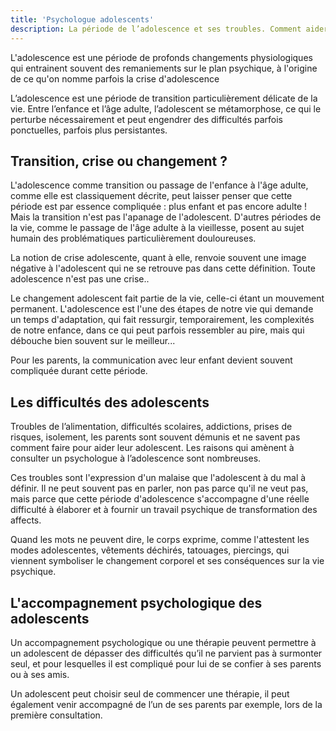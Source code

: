 ```yaml
---
title: 'Psychologue adolescents'
description: La période de l’adolescence et ses troubles. Comment aider son enfant devenu adolescent à surmonter ses difficultés. Par Laure Meslé-Yaakoubi, psychologue.
---
```


L'adolescence est une période de profonds changements physiologiques qui entrainent souvent des remaniements sur le plan psychique, à l'origine de ce qu'on nomme parfois la crise d'adolescence

L’adolescence est une période de transition particulièrement délicate de la vie. Entre l’enfance et l’âge adulte, l’adolescent se métamorphose, ce qui le perturbe nécessairement et peut engendrer des difficultés parfois ponctuelles, parfois plus persistantes.

## Transition, crise ou changement ?

L'adolescence comme transition ou passage de l'enfance à l'âge adulte, comme elle est classiquement décrite, peut laisser penser que cette période est par essence compliquée : plus enfant et pas encore adulte ! Mais la transition n'est pas l'apanage de l'adolescent. D'autres périodes de la vie, comme le passage de l'âge adulte à la vieillesse, posent au sujet humain des problématiques particulièrement douloureuses.

La notion de crise adolescente, quant à elle, renvoie souvent une image négative à l'adolescent qui ne se retrouve pas dans cette définition. Toute adolescence n'est pas une crise..

Le changement adolescent fait partie de la vie, celle-ci étant un mouvement permanent. L'adolescence est l'une des étapes de notre vie qui demande un temps d'adaptation, qui fait ressurgir, temporairement, les complexités de notre enfance, dans ce qui peut parfois ressembler au pire, mais qui débouche bien souvent sur le meilleur...

Pour les parents, la communication avec leur enfant devient souvent compliquée durant cette période.

## Les difficultés des adolescents

Troubles de l’alimentation, difficultés scolaires, addictions, prises de risques, isolement, les parents sont souvent démunis et ne savent pas comment faire pour aider leur adolescent. Les raisons qui amènent à consulter un psychologue à l’adolescence sont nombreuses.

Ces troubles sont l'expression d'un malaise que l'adolescent à du mal à définir. Il ne peut souvent pas en parler, non pas parce qu'il ne veut pas, mais parce que cette période d'adolescence s'accompagne d'une réelle difficulté à élaborer et à fournir un travail psychique de transformation des affects.

Quand les mots ne peuvent dire, le corps exprime, comme l'attestent les modes adolescentes, vêtements déchirés, tatouages, piercings, qui viennent symboliser le changement corporel et ses conséquences sur la vie psychique.

## L'accompagnement psychologique des adolescents

Un accompagnement psychologique ou une thérapie peuvent permettre à un adolescent de dépasser des difficultés qu’il ne parvient pas à surmonter seul, et pour lesquelles il est compliqué pour lui de se confier à ses parents ou à ses amis.

Un adolescent peut choisir seul de commencer une thérapie, il peut également venir accompagné de l’un de ses parents par exemple, lors de la première consultation.
